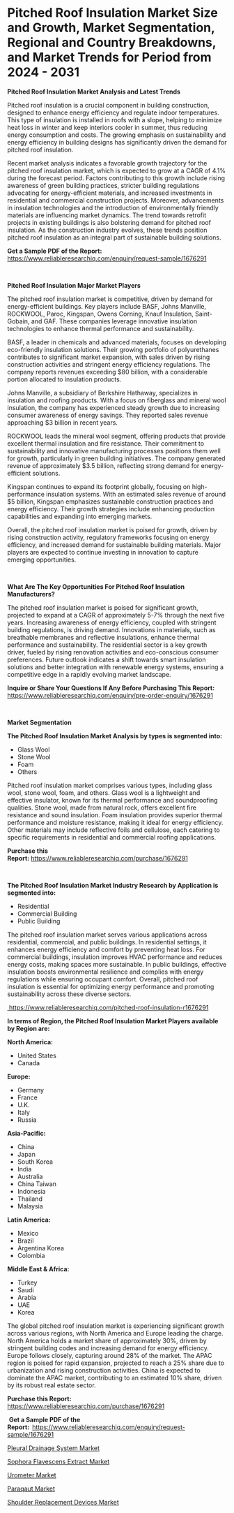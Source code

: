 <p><h1>Pitched Roof Insulation Market Size and Growth, Market Segmentation, Regional and Country Breakdowns, and Market Trends for Period from 2024 -  2031</h1></p><p><strong>Pitched Roof Insulation Market Analysis and Latest Trends</strong></p>
<p><p>Pitched roof insulation is a crucial component in building construction, designed to enhance energy efficiency and regulate indoor temperatures. This type of insulation is installed in roofs with a slope, helping to minimize heat loss in winter and keep interiors cooler in summer, thus reducing energy consumption and costs. The growing emphasis on sustainability and energy efficiency in building designs has significantly driven the demand for pitched roof insulation.</p><p>Recent market analysis indicates a favorable growth trajectory for the pitched roof insulation market, which is expected to grow at a CAGR of 4.1% during the forecast period. Factors contributing to this growth include rising awareness of green building practices, stricter building regulations advocating for energy-efficient materials, and increased investments in residential and commercial construction projects. Moreover, advancements in insulation technologies and the introduction of environmentally friendly materials are influencing market dynamics. The trend towards retrofit projects in existing buildings is also bolstering demand for pitched roof insulation. As the construction industry evolves, these trends position pitched roof insulation as an integral part of sustainable building solutions.</p></p>
<p><strong>Get a Sample PDF of the Report:&nbsp;</strong> <a href="https://www.reliableresearchiq.com/enquiry/request-sample/1676291?utm_campaign=1106&utm_medium=2&utm_source=Github&utm_content=ia&utm_term=08112024&utm_id=pitched-roof-insulation">https://www.reliableresearchiq.com/enquiry/request-sample/1676291</a></p>
<p>&nbsp;</p>
<p><strong>Pitched Roof Insulation Major Market Players</strong></p>
<p><p>The pitched roof insulation market is competitive, driven by demand for energy-efficient buildings. Key players include BASF, Johns Manville, ROCKWOOL, Paroc, Kingspan, Owens Corning, Knauf Insulation, Saint-Gobain, and GAF. These companies leverage innovative insulation technologies to enhance thermal performance and sustainability.</p><p>BASF, a leader in chemicals and advanced materials, focuses on developing eco-friendly insulation solutions. Their growing portfolio of polyurethanes contributes to significant market expansion, with sales driven by rising construction activities and stringent energy efficiency regulations. The company reports revenues exceeding $80 billion, with a considerable portion allocated to insulation products.</p><p>Johns Manville, a subsidiary of Berkshire Hathaway, specializes in insulation and roofing products. With a focus on fiberglass and mineral wool insulation, the company has experienced steady growth due to increasing consumer awareness of energy savings. They reported sales revenue approaching $3 billion in recent years.</p><p>ROCKWOOL leads the mineral wool segment, offering products that provide excellent thermal insulation and fire resistance. Their commitment to sustainability and innovative manufacturing processes positions them well for growth, particularly in green building initiatives. The company generated revenue of approximately $3.5 billion, reflecting strong demand for energy-efficient solutions.</p><p>Kingspan continues to expand its footprint globally, focusing on high-performance insulation systems. With an estimated sales revenue of around $5 billion, Kingspan emphasizes sustainable construction practices and energy efficiency. Their growth strategies include enhancing production capabilities and expanding into emerging markets.</p><p>Overall, the pitched roof insulation market is poised for growth, driven by rising construction activity, regulatory frameworks focusing on energy efficiency, and increased demand for sustainable building materials. Major players are expected to continue investing in innovation to capture emerging opportunities.</p></p>
<p>&nbsp;</p>
<p><strong>What Are The Key Opportunities For Pitched Roof Insulation Manufacturers?</strong></p>
<p><p>The pitched roof insulation market is poised for significant growth, projected to expand at a CAGR of approximately 5-7% through the next five years. Increasing awareness of energy efficiency, coupled with stringent building regulations, is driving demand. Innovations in materials, such as breathable membranes and reflective insulations, enhance thermal performance and sustainability. The residential sector is a key growth driver, fueled by rising renovation activities and eco-conscious consumer preferences. Future outlook indicates a shift towards smart insulation solutions and better integration with renewable energy systems, ensuring a competitive edge in a rapidly evolving market landscape.</p></p>
<p><strong>Inquire or Share Your Questions If Any Before Purchasing This Report:</strong> <a href="https://www.reliableresearchiq.com/enquiry/pre-order-enquiry/1676291?utm_campaign=1106&utm_medium=2&utm_source=Github&utm_content=ia&utm_term=08112024&utm_id=pitched-roof-insulation">https://www.reliableresearchiq.com/enquiry/pre-order-enquiry/1676291</a></p>
<p>&nbsp;</p>
<p><strong>Market Segmentation</strong></p>
<p><strong>The Pitched Roof Insulation Market Analysis by types is segmented into:</strong></p>
<p><ul><li>Glass Wool</li><li>Stone Wool</li><li>Foam</li><li>Others</li></ul></p>
<p><p>Pitched roof insulation market comprises various types, including glass wool, stone wool, foam, and others. Glass wool is a lightweight and effective insulator, known for its thermal performance and soundproofing qualities. Stone wool, made from natural rock, offers excellent fire resistance and sound insulation. Foam insulation provides superior thermal performance and moisture resistance, making it ideal for energy efficiency. Other materials may include reflective foils and cellulose, each catering to specific requirements in residential and commercial roofing applications.</p></p>
<p><strong>Purchase this Report:&nbsp;</strong><a href="https://www.reliableresearchiq.com/purchase/1676291?utm_campaign=1106&utm_medium=2&utm_source=Github&utm_content=ia&utm_term=08112024&utm_id=pitched-roof-insulation">https://www.reliableresearchiq.com/purchase/1676291</a></p>
<p>&nbsp;</p>
<p><strong>The Pitched Roof Insulation Market Industry Research by Application is segmented into:</strong></p>
<p><ul><li>Residential</li><li>Commercial Building</li><li>Public Building</li></ul></p>
<p><p>The pitched roof insulation market serves various applications across residential, commercial, and public buildings. In residential settings, it enhances energy efficiency and comfort by preventing heat loss. For commercial buildings, insulation improves HVAC performance and reduces energy costs, making spaces more sustainable. In public buildings, effective insulation boosts environmental resilience and complies with energy regulations while ensuring occupant comfort. Overall, pitched roof insulation is essential for optimizing energy performance and promoting sustainability across these diverse sectors.</p></p>
<p><a href="https://www.reliableresearchiq.com/pitched-roof-insulation-r1676291?utm_campaign=1106&utm_medium=2&utm_source=Github&utm_content=ia&utm_term=08112024&utm_id=pitched-roof-insulation">&nbsp;https://www.reliableresearchiq.com/pitched-roof-insulation-r1676291</a></p>
<p><strong>In terms of Region, the Pitched Roof Insulation Market Players available by Region are:</strong></p>
<p>
    <p> <strong> North America: </strong>
        <ul>
            <li>United States</li>
            <li>Canada</li>
        </ul>
        </p> 
    <p> <strong> Europe: </strong>
        <ul>
            <li>Germany</li>
            <li>France</li>
            <li>U.K.</li>
            <li>Italy</li>
            <li>Russia</li>
        </ul>
        </p> 
    <p> <strong> Asia-Pacific: </strong>
        <ul>
            <li>China</li>
            <li>Japan</li>
            <li>South Korea</li>
            <li>India</li>
            <li>Australia</li>
            <li>China Taiwan</li>
            <li>Indonesia</li>
            <li>Thailand</li>
            <li>Malaysia</li>
        </ul>
        </p> 
    <p> <strong> Latin America: </strong>
        <ul>
            <li>Mexico</li>
            <li>Brazil</li>
            <li>Argentina Korea</li>
            <li>Colombia</li>
        </ul>
        </p> 
    <p> <strong> Middle East & Africa: </strong>
        <ul>
            <li>Turkey</li>
            <li>Saudi</li>
            <li>Arabia</li>
            <li>UAE</li>
            <li>Korea</li>
        </ul>
    </p>
    </p>
<p><p>The global pitched roof insulation market is experiencing significant growth across various regions, with North America and Europe leading the charge. North America holds a market share of approximately 30%, driven by stringent building codes and increasing demand for energy efficiency. Europe follows closely, capturing around 28% of the market. The APAC region is poised for rapid expansion, projected to reach a 25% share due to urbanization and rising construction activities. China is expected to dominate the APAC market, contributing to an estimated 10% share, driven by its robust real estate sector.</p></p>
<p><strong>Purchase this Report: </strong><a href="https://www.reliableresearchiq.com/purchase/1676291?utm_campaign=1106&utm_medium=2&utm_source=Github&utm_content=ia&utm_term=08112024&utm_id=pitched-roof-insulation">https://www.reliableresearchiq.com/purchase/1676291</a></p>
<p>&nbsp;<strong>Get a Sample PDF of the Report:&nbsp;&nbsp;</strong><a href="https://www.reliableresearchiq.com/enquiry/request-sample/1676291?utm_campaign=1106&utm_medium=2&utm_source=Github&utm_content=ia&utm_term=08112024&utm_id=pitched-roof-insulation">https://www.reliableresearchiq.com/enquiry/request-sample/1676291</a></p>
<p><strong></strong></p>
<p><p><a href="https://issuu.com/reportprime-2/docs/pleural-drainage-system-market-size_d428a4a0c03686?utm_campaign=1106&utm_medium=2&utm_source=Github&utm_content=ia&utm_term=08112024&utm_id=pitched-roof-insulation">Pleural Drainage System Market</a></p><p><a href="https://github.com/fratgqppizur/Market-Research-Report-List-1/blob/main/sophora-flavescens-extract-market.md?utm_campaign=1106&utm_medium=2&utm_source=Github&utm_content=ia&utm_term=08112024&utm_id=pitched-roof-insulation">Sophora Flavescens Extract Market</a></p><p><a href="https://issuu.com/reportprime-2/docs/urometer-market-size-2030.pptx_2928a1eeb84f7a?utm_campaign=1106&utm_medium=2&utm_source=Github&utm_content=ia&utm_term=08112024&utm_id=pitched-roof-insulation">Urometer Market</a></p><p><a href="https://github.com/hentonwytandusyl0/Market-Research-Report-List-1/blob/main/paraqaut-market.md?utm_campaign=1106&utm_medium=2&utm_source=Github&utm_content=ia&utm_term=08112024&utm_id=pitched-roof-insulation">Paraqaut Market</a></p><p><a href="https://issuu.com/reportprime-2/docs/shoulder-replacement-devices-market_c7bc711f92b32e?utm_campaign=1106&utm_medium=2&utm_source=Github&utm_content=ia&utm_term=08112024&utm_id=pitched-roof-insulation">Shoulder Replacement Devices Market</a></p></p>